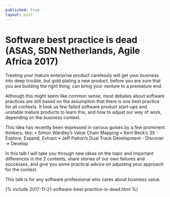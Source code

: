 ```yaml
---
published: true
layout: post
---
```

# Software best practice is dead (ASAS, SDN Netherlands, Agile Africa 2017)

Treating your mature enterprise product carelessly will get your business into deep trouble, but gold plating a new product, before you are sure that you are building the right thing, can bring your venture to a premature end.

Although this might seem like common sense, most debates about software practices are still based on the assumption that there is one best practice for all contexts. It took us few failed software product start-ups and unstable mature products to learn this, and how to adjust our way of work, depending on the business context.

This idea has recently been expressed in various guises by a few prominent thinkers, like:
• Simon Wardley’s Value Chain Mapping
• Kent Beck’s 3X - Explore, Expand, Extract
• Jeff Patton’s Dual Track Development - Discover -> Develop

In this talk I will take you through new ideas on the topic and important differences in the 2 contexts, share stories of our own failures and successes, and give you some practical advice on adjusting your approach for the context.

This talk is for any software professional who cares about business value.

{% include 2017-11-21-software-best-practice-is-dead.html %}

